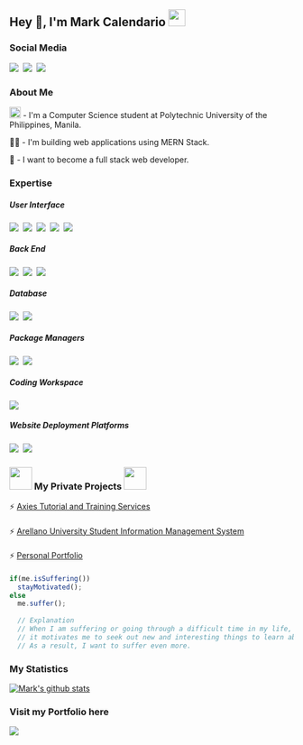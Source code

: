 <h2>
Hey 👋, I'm Mark Calendario
<img src="https://i.pinimg.com/originals/2d/55/0e/2d550e48e5fabf33543b51e4d8ccb335.gif" width="30px"/>
</h2>

<h3>
  Social Media
</h3>

<a href="https://www.facebook.com/markcalendario"><img src="https://img.shields.io/badge/Facebook-3b5998?style=for-the-badge&logo=facebook&logoColor=white"></a>&nbsp;
<a href="https://www.github.com/markcalendario"><img src="https://img.shields.io/badge/Github-f5f5f5?style=for-the-badge&logo=Github&logoColor=black"></a>&nbsp;
<a href="https://markcalendario.tk/"><img src="https://img.shields.io/badge/Visit my Portfolio-333333?style=for-the-badge&logo=&logoColor=white"></a>

<h3>About Me</h3>

<p><img src="https://logoeazy.com/wp-content/uploads/2021/01/polytechnic-university-of-the-philippines-logo-1024x1024.png" width="20px"/> - I'm a Computer Science student at Polytechnic University of the Philippines, Manila.</p>
<p>👨‍💻 -  I'm building web applications using MERN Stack. </p>
<p>🌱 -  I want to become a  full stack web developer.</p>

<h3>Expertise</h3>

<div>
<h5>User Interface</h5>
<img src="https://img.shields.io/badge/HTML5-E34C26?style=for-the-badge&logo=html5&logoColor=white"/>&nbsp;
<img src="https://img.shields.io/badge/REACT JS-lightblue?style=for-the-badge&logo=react&logoColor=black"/>&nbsp;
<img src="https://img.shields.io/badge/CSS3-264de4?style=for-the-badge&logo=css3&logoColor=white"/>&nbsp;
<img src="https://img.shields.io/badge/SASS-cc6699?style=for-the-badge&logo=SASS&logoColor=white"/>&nbsp;
<img src="https://img.shields.io/badge/Javascript-f0db4f?style=for-the-badge&logo=Javascript&logoColor=black"/>
</div>

<div>
<h5>Back End</h5>
<img src="https://img.shields.io/badge/Node.JS-3C873A?style=for-the-badge&logo=node.js&logoColor=white"/>&nbsp;
<img src="https://img.shields.io/badge/Express-333333?style=for-the-badge&logo=express&logoColor=white"/>&nbsp;
<img src="https://img.shields.io/badge/php-474A8A?style=for-the-badge&logo=php&logoColor=white"/>
</div>

<div>
<h5>Database</h5>
<img src="https://img.shields.io/badge/MongoDB-3FA037?style=for-the-badge&logo=mongodb&logoColor=white"/>&nbsp;
<img src="https://img.shields.io/badge/MYSQL-F29111?style=for-the-badge&logo=mysql&logoColor=white"/>
</div>

<div>
<h5>Package Managers</h5>
<img src="https://img.shields.io/badge/NPM-CC3534?style=for-the-badge&logo=npm"/>&nbsp;
<img src="https://img.shields.io/badge/YARN-blue?style=for-the-badge&logo=yarn&logoColor=white"/>&nbsp;
</div>

<div>
<h5>Coding Workspace</h5>
<img src="https://img.shields.io/badge/Windows 10-0078D7?style=for-the-badge&logo=windows"/>
</div>

<div>
<h5>Website Deployment Platforms</h5>
<img src="https://img.shields.io/badge/VPS UBUNTU-red?style=for-the-badge&logo=ubuntu&logoColor=white"/>&nbsp;
<img src="https://img.shields.io/badge/NGINX-black?style=for-the-badge&logo=nginx"/>
</div>

<div>
  <h3> <img src="https://acegif.com/wp-content/uploads/2020/b72nv6/partyparrt-21.gif" width="40px"> My Private Projects <img src="https://acegif.com/wp-content/uploads/2020/b72nv6/partyparrt-21.gif" width="40px"></h3>
      ⚡&nbsp;<a href="https://markcalendario.tk/view-project/6163231a0c688c4ac0d6920f">Axies Tutorial and Training Services<h4></h4></a>
      ⚡&nbsp;<a href="https://markcalendario.tk/view-project/60ed32ebd275b7d18abb0436">Arellano University Student Information Management System<h4></h4></a>
      ⚡&nbsp;<a href="https://markcalendario.tk/view-project/61017b1ccec61dab09a18ef9">Personal Portfolio<h4></h4></a>
</div>


```javascript
if(me.isSuffering()) 
  stayMotivated();
else 
  me.suffer();
  
  // Explanation
  // When I am suffering or going through a difficult time in my life, 
  // it motivates me to seek out new and interesting things to learn about. 
  // As a result, I want to suffer even more.
```



<h3> My Statistics </h3>

[![Mark's github stats](https://github-readme-stats.vercel.app/api?username=markcalendario&theme=dark&count_private=true)](https://github.com/markcalendario/)


<h3> Visit my Portfolio here </h3>
<a href="https://markcalendario.tk/"><img src="https://img.shields.io/badge/Visit my Portfolio-333333?style=for-the-badge&logo=&logoColor=white"></a>

